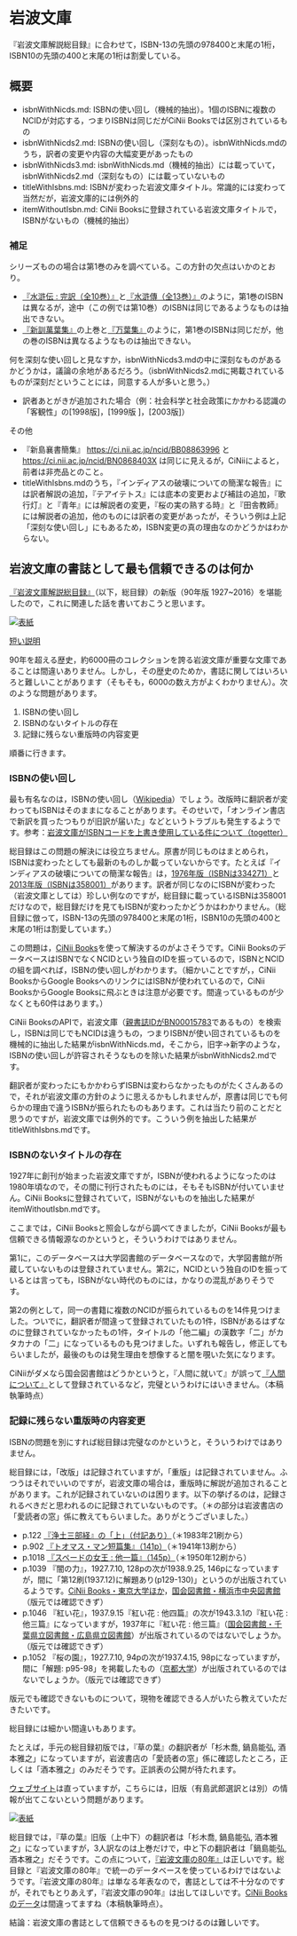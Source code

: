 # 岩波文庫

『岩波文庫解説総目録』に合わせて，ISBN-13の先頭の978400と末尾の1桁，ISBN10の先頭の400と末尾の1桁は割愛している。

## 概要

* isbnWithNicds.md: ISBNの使い回し（機械的抽出）。1個のISBNに複数のNCIDが対応する，つまりISBNは同じだがCiNii Booksでは区別されているもの
* isbnWithNicds2.md: ISBNの使い回し（深刻なもの）。isbnWithNicds.mdのうち，訳者の変更や内容の大幅変更があったもの
* isbnWithNicds3.md: isbnWithNicds.md（機械的抽出）には載っていて，isbnWithNicds2.md（深刻なもの）には載っていないもの
* titleWithIsbns.md: ISBNが変わった岩波文庫タイトル。常識的には変わって当然だが，岩波文庫的には例外的
* itemWithoutIsbn.md: CiNii Booksに登録されている岩波文庫タイトルで，ISBNがないもの（機械的抽出）

### 補足

シリーズものの場合は第1巻のみを調べている。この方針の欠点はいかのとおり。

* [『水滸伝 : 完訳（全10巻）』](https://ci.nii.ac.jp/ncid/BA37967648)と[『水滸傳（全13巻）』](https://ci.nii.ac.jp/ncid/BN00976053)のように，第1巻のISBNは異なるが，途中（この例では第10巻）のISBNは同じであるようなものは抽出できない。
* [『新訓萬葉集』](https://ci.nii.ac.jp/ncid/BN02932172)の上巻と[『万葉集』](https://ci.nii.ac.jp/ncid/BB11320467)のように，第1巻のISBNは同じだが，他の巻のISBNは異なるようなものは抽出できない。

何を深刻な使い回しと見なすか，isbnWithNicds3.mdの中に深刻なものがあるかどうかは，議論の余地があるだろう。（isbnWithNicds2.mdに掲載されているものが深刻だということには，同意する人が多いと思う。）

* 訳者あとがきが追加された場合（例：社会科学と社会政策にかかわる認識の「客観性」の[1998版]，[1999版
]，[2003版]）

その他

* 『新島襄書簡集』 https://ci.nii.ac.jp/ncid/BB08863996 と https://ci.nii.ac.jp/ncid/BN0868403X は同じに見えるが，CiNiiによると，前者は非売品とのこと。
* titleWithIsbns.mdのうち，『インディアスの破壊についての簡潔な報告』には訳者解説の追加，『テアイテトス』には底本の変更および補註の追加，『歌行灯』と『青年』には解説者の変更，『桜の実の熟する時』と『田舎教師』には解説者の追加，他のものには訳者の変更があったが，そういう例は上記「深刻な使い回し」にもあるため，ISBN変更の真の理由なのかどうかはわからない。

## 岩波文庫の書誌として最も信頼できるのは何か

[『岩波文庫解説総目録』](https://www.amazon.co.jp/dp/4000612093?tag=inquisitor-22)（以下，総目録）の新版（90年版 1927~2016）を堪能したので，これに関連した話を書いておこうと思います。

[![表紙](https://images-fe.ssl-images-amazon.com/images/P/4000612093.09.jpg)](https://www.amazon.co.jp/dp/4000612093?tag=inquisitor-22)

[短い説明](https://github.com/taroyabuki/iwanamibunko)

90年を超える歴史，約6000冊のコレクションを誇る岩波文庫が重要な文庫であることは間違いありません。しかし，その歴史のためか，書誌に関してはいろいろと難しいことがあります（そもそも，6000の数え方がよくわかりません）。次のような問題があります。

1. ISBNの使い回し
2. ISBNのないタイトルの存在
3. 記録に残らない重版時の内容変更

順番に行きます。

### ISBNの使い回し

最も有名なのは，ISBNの使い回し（[Wikipedia](https://ja.wikipedia.org/wiki/%E5%B2%A9%E6%B3%A2%E6%96%87%E5%BA%AB#ISBN.E3.82.B3.E3.83.BC.E3.83.89.E4.BD.BF.E3.81.84.E5.9B.9E.E3.81.97.E5.95.8F.E9.A1.8C)）でしょう。改版時に翻訳者が変わってもISBNはそのままになることがあります。そのせいで，「オンライン書店で新訳を買ったつもりが旧訳が届いた」などというトラブルも発生するようです。参考：[岩波文庫がISBNコードを上書き使用している件について（togetter）](https://togetter.com/li/1053696)

総目録はこの問題の解決には役立ちません。原書が同じものはまとめられ，ISBNは変わったとしても最新のものしか載っていないからです。たとえば『インディアスの破壊についての簡潔な報告』は，[1976年版（ISBNは334271）](https://ci.nii.ac.jp/ncid/BN00931907)と[2013年版（ISBNは358001）](https://ci.nii.ac.jp/ncid/BB13217312)があります。訳者が同じなのにISBNが変わった（岩波文庫としては）珍しい例なのですが，総目録に載っているISBNは358001だけなので，総目録だけを見てもISBNが変わったかどうかはわかりません。（総目録に倣って，ISBN-13の先頭の978400と末尾の1桁，ISBN10の先頭の400と末尾の1桁は割愛しています。）

この問題は，[CiNii Books](https://ci.nii.ac.jp/books/)を使って解決するのがよさそうです。CiNii BooksのデータベースはISBNでなくNCIDという独自のIDを振っているので，ISBNとNCIDの組を調べれば，ISBNの使い回しがわかります。（細かいことですが，，CiNii BooksからGoogle BooksへのリンクにはISBNが使われているので，CiNii BooksからGoogle Booksに飛ぶときは注意が必要です。間違っているものが少なくとも60件はあります。）

CiNii BooksのAPIで，岩波文庫（[親書誌IDがBN00015783](https://ci.nii.ac.jp/ncid/BN00015783)であるもの）を検索し，ISBNは同じでもNCIDは違うもの，つまりISBNが使い回されているものを機械的に抽出した結果がisbnWithNicds.md，そこから，旧字→新字のような，ISBNの使い回しが許容されそうなものを除いた結果がisbnWithNicds2.mdです。

翻訳者が変わったにもかかわらずISBNは変わらなかったものがたくさんあるので，それが岩波文庫の方針のように思えるかもしれませんが，原書は同じでも何らかの理由で違うISBNが振られたものもあります。これは当たり前のことだと思うのですが，岩波文庫では例外的です。こういう例を抽出した結果がtitleWithIsbns.mdです。

### ISBNのないタイトルの存在

1927年に創刊が始まった岩波文庫ですが，ISBNが使われるようになったのは1980年頃なので，その間に刊行されたものには，そもそもISBNが付いていません。CiNii Booksに登録されていて，ISBNがないものを抽出した結果がitemWithoutIsbn.mdです。

ここまでは，CiNii Booksと照会しながら調べてきましたが，CiNii Booksが最も信頼できる情報源なのかというと，そういうわけではありません。

第1に，このデータベースは大学図書館のデータベースなので，大学図書館が所蔵していないものは登録されていません。第2に，NCIDという独自のIDを振っているとは言っても，ISBNがない時代のものには，かなりの混乱がありそうです。

第2の例として，同一の書籍に複数のNCIDが振られているものを14件見つけました。ついでに，翻訳者が間違って登録されていたもの1件，ISBNがあるはずなのに登録されていなかったもの1件，タイトルの「他二編」の漢数字「二」がカタカナの「二」になっているものも見つけました。いずれも報告し，修正してもらいましたが，最後のものは発生理由を想像すると闇を覗いた気になります。

CiNiiがダメなら国会図書館はどうかというと，『人間に就いて』が誤って[『人間について』](http://iss.ndl.go.jp/books/R100000002-I000000840798-00)として登録されているなど，完璧というわけにはいきません。（本稿執筆時点）

### 記録に残らない重版時の内容変更

ISBNの問題を別にすれば総目録は完璧なのかというと，そういうわけではありません。

総目録には，「改版」は記録されていますが，「重版」は記録されていません。ふつうはそれでいいのですが，岩波文庫の場合は，重版時に解説が追加されることがあります。これが記録されていないのは困ります。以下の挙げるのは，記録されるべきだと思われるのに記録されていないものです。（＊の部分は岩波書店の「愛読者の窓」係に教えてもらいました。ありがとうございました。）

* p.122 [『浄土三部経』の「上」（付記あり）](https://ci.nii.ac.jp/ncid/BN11134503)（＊1983年21刷から）
* p.902 [『トオマス・マン短篇集』（141p）](https://ci.nii.ac.jp/ncid/BN06738160)（＊1941年13刷から）
* p.1018 [『スペードの女王 : 他一篇』（145p）](https://ci.nii.ac.jp/ncid/BN03780116)（＊1950年12刷から）
* p.1039 『闇の力』，1927.7.10, 128pの次が1938.9.25, 146pになっていますが，間に「第12刷(1937.12)に解題あり(p129-130)」というのが出版されているようです。[CiNii Books・東京大学ほか](https://ci.nii.ac.jp/ncid/BN01029127)，[国会図書館・横浜市中央図書館](http://iss.ndl.go.jp/books/R100000002-I000000657082-00)（版元では確認できず）
* p.1046 『紅い花』，1937.9.15『紅い花 : 他四篇』の次が1943.3.1の『紅い花 : 他三篇』になっていますが，1937年に『紅い花 : 他三篇』（[国会図書館・千葉県立図書館・広島県立図書館](http://iss.ndl.go.jp/books/R100000001-I074682877-00)）が出版されているのではないでしょうか。（版元では確認できず）
* p.1052 『桜の園』，1927.7.10, 94pの次が1937.4.15, 98pになっていますが，間に「解題: p95-98」を掲載したもの（[京都大学](https://ci.nii.ac.jp/ncid/BB17362550)）が出版されているのではないでしょうか。（版元では確認できず）

版元でも確認できないものについて，現物を確認できる人がいたら教えていただきたいです。

総目録には細かい間違いもあります。

たとえば，手元の総目録初版では，『草の葉』の翻訳者が「杉木喬, 鍋島能弘, 酒本雅之」になっていますが，岩波書店の「愛読者の窓」係に確認したところ，正しくは「酒本雅之」のみだそうです。正誤表の公開が待たれます。

[ウェブサイト](https://www.iwanami.co.jp/search/?search_menu=keyword&tab=3&search_word=%E8%8D%89%E3%81%AE%E8%91%89)は直っていますが，こちらには，旧版（有島武郎選訳とは別）の情報が出てこないという問題があります。

[![表紙](https://images-fe.ssl-images-amazon.com/images/P/4003500210.09.jpg)](https://www.amazon.co.jp/dp/4003500210?tag=inquisitor-22)

総目録では，『草の葉』旧版（上中下）の翻訳者は「杉木喬, 鍋島能弘, 酒本雅之」になっていますが，3人訳なのは上巻だけで，中と下の翻訳者は「鍋島能弘, 酒本雅之」だそうです。この点について，[『岩波文庫の80年』](https://www.amazon.co.jp/dp/4003500210?tag=inquisitor-22)は正しいです。総目録と『岩波文庫の80年』で統一のデータベースを使っているわけではないようです。『岩波文庫の80年』は単なる年表なので，書誌としては不十分なのですが，それでもとりあえず，『岩波文庫の90年』は出してほしいです。[CiNii Booksのデータ](https://ci.nii.ac.jp/ncid/BN01982175)は間違ってますね（本稿執筆時点）。

結論：岩波文庫の書誌として信頼できるものを見つけるのは難しいです。
